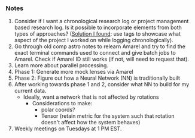 
### Notes
1. Consider if I want a chronological research log or project management based research log. Is it possible to incorporate elements from both types of approaches? (<u>Solution I found</u>: use tags to showcase what aspect of the project I worked on while logging chronologically).
2. Go through old comp astro notes to relearn Amarel and try to find the exact terminal commands used to connect and give batch jobs to Amarel. Check if Amarel ID still works (if not, will need to request that).
3. Learn more about parallel processing.
4. Phase 1: Generate more mock lenses via Amarel
5. Phase 2: Figure out how a Neural Network (NN) is traditionally built
6. After working towards phase 1 and 2, consider what NN to build for my current data.
	- Ideally, want a network that is not affected by rotations
		- Considerations to make: 
			- polar coords?
			- Tensor (retain metric for the system such that rotation doesn't affect how the system behaves)
7. Weekly meetings on Tuesdays at 1 PM EST.